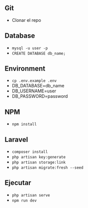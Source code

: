 ## Git
- Clonar el repo

## Database
- `mysql -u user -p`
- `CREATE DATABASE db_name;`

## Environment
- `cp .env.example .env`
-  DB_DATABASE=db_name
-  DB_USERNAME=user
-  DB_PASSWORD=password

## NPM
- `npm install`

## Laravel
- `composer install`
- `php artisan key:generate`
- `php artisan storage:link`
- `php artisan migrate:fresh --seed`

## Ejecutar
- `php artisan serve`
- `npm run dev`

